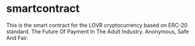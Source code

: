 # smartcontract
This is the smart contract for the LOVR cryptocurrency based on ERC-20 standard. The Future Of Payment In The Adult Industry. Anonymous, Safe And Fair.
